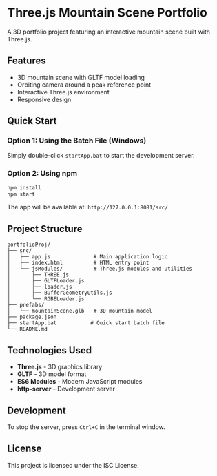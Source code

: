 # Three.js Mountain Scene Portfolio

A 3D portfolio project featuring an interactive mountain scene built with Three.js.

## Features

- 3D mountain scene with GLTF model loading
- Orbiting camera around a peak reference point
- Interactive Three.js environment
- Responsive design

## Quick Start

### Option 1: Using the Batch File (Windows)
Simply double-click `startApp.bat` to start the development server.

### Option 2: Using npm
```bash
npm install
npm start
```

The app will be available at: `http://127.0.0.1:8081/src/`

## Project Structure

```
portfolioProj/
├── src/
│   ├── app.js              # Main application logic
│   ├── index.html          # HTML entry point
│   └── jsModules/          # Three.js modules and utilities
│       ├── THREE.js
│       ├── GLTFLoader.js
│       ├── loader.js
│       ├── BufferGeometryUtils.js
│       └── RGBELoader.js
├── prefabs/
│   └── mountainScene.glb   # 3D mountain model
├── package.json
├── startApp.bat           # Quick start batch file
└── README.md
```

## Technologies Used

- **Three.js** - 3D graphics library
- **GLTF** - 3D model format
- **ES6 Modules** - Modern JavaScript modules
- **http-server** - Development server

## Development

To stop the server, press `Ctrl+C` in the terminal window.

## License

This project is licensed under the ISC License.

